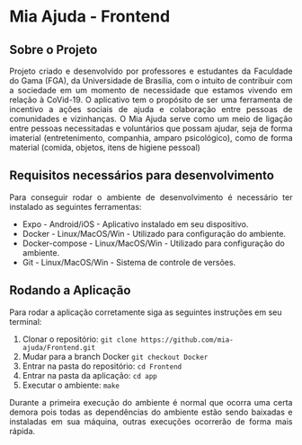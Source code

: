 # Mia Ajuda - Frontend

## Sobre o Projeto
<p align="justify"> Projeto criado e desenvolvido por professores e estudantes da Faculdade do Gama (FGA), da Universidade de Brasília, com o intuito de contribuir com a sociedade em um momento de necessidade que estamos vivendo em relação à CoVid-19. O aplicativo tem o propósito de ser uma ferramenta de incentivo a ações sociais de ajuda e colaboração entre pessoas de comunidades e vizinhanças. O Mia Ajuda serve como um meio de ligação entre pessoas necessitadas e voluntários que possam ajudar, seja de forma imaterial (entretenimento, companhia, amparo psicológico), como de forma material (comida, objetos, itens de higiene pessoal)</p>


## Requisitos necessários para desenvolvimento
<p align="justify"> Para conseguir rodar o ambiente de desenvolvimento é necessário ter instalado as seguintes ferramentas:</p>
<ul>
    <li>Expo -  Android/iOS - Aplicativo instalado em seu dispositivo.
    <li>Docker - Linux/MacOS/Win - Utilizado para configuração do ambiente.
    <li>Docker-compose - Linux/MacOS/Win - Utilizado para configuração do ambiente.
    <li> Git - Linux/MacOS/Win - Sistema de controle de versões.
 </ul>

## Rodando a Aplicação
<p>Para rodar a aplicação corretamente siga as seguintes instruções em seu terminal: </p>

 1. Clonar o repositório: 	`git clone https://github.com/mia-ajuda/Frontend.git`
 2. Mudar para a branch Docker `git checkout Docker`
 3. Entrar na pasta do repositório: `cd Frontend`
 4. Entrar na pasta da aplicação: `cd app`
 5. Executar o ambiente: `make`

<p align="justify"> Durante a primeira execução do ambiente é normal que  ocorra uma certa demora pois todas as dependências do ambiente estão sendo baixadas e instaladas em sua máquina, outras execuções ocorrerão de forma mais rápida. </p>

